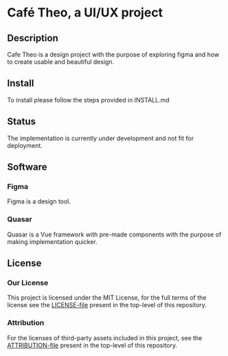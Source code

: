 # Café Theo, a UI/UX project
## Description
Cafe Theo is a design project with the purpose of exploring figma and how to create usable and beautiful design.

## Install
To install please follow the steps provided in INSTALL.md

## Status
The implementation is currently under development and not fit for deployment.

## Software
### Figma
Figma is a design tool.

### Quasar 
Quasar is a Vue framework with pre-made components with the purpose of making implementation quicker.

## License
### Our License
This project is licensed under the MIT License, for the full terms of the license see the [LICENSE-file](./LICENSE) present in the top-level of this repository.

### Attribution
For the licenses of third-party assets included in this project, see the [ATTRIBUTION-file](./ATTRIBUTION.md) present in the top-level of this repository.
